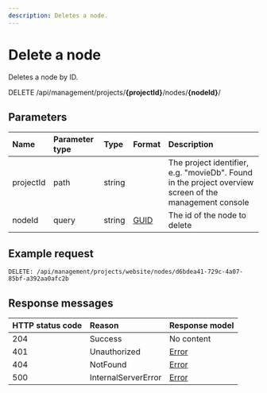 ```yaml
---
description: Deletes a node.
---
```

# Delete a node

Deletes a node by ID.

<span class="label label--delete">DELETE</span> /api/management/projects/**{projectId}**/nodes/**{nodeId}**/

## Parameters

| Name | Parameter type | Type | Format | Description |
| :- | :- | :- | :- | :-|
| projectId | path | string |  | The project identifier, e.g. "movieDb". Found in the project overview screen of the management console |
| nodeId | query | string | [GUID](https://docs.microsoft.com/en-us/dotnet/api/system.guid) | The id of the node to delete |

## Example request

```http
DELETE: /api/management/projects/website/nodes/d6bdea41-729c-4a07-85bf-a392aa0afc2b
```

## Response messages

| HTTP status code | Reason              | Response model                   |
|:-----------------|:--------------------|:---------------------------------|
| 204              | Success             | No content                       |
| 401              | Unauthorized        | [Error](/key-concepts/errors.md) |
| 404              | NotFound            | [Error](/key-concepts/errors.md) |
| 500              | InternalServerError | [Error](/key-concepts/errors.md) |
